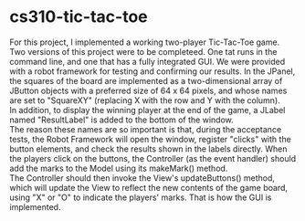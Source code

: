 # cs310-tic-tac-toe
For this project, I implemented a working two-player Tic-Tac-Toe game.
Two versions of this project were to be completeed. One tat runs in the command line, and one that has a fully integrated GUI.
We were provided with a robot framework for testing and confirming our results.
In the JPanel, the squares of the board are implemented as a two-dimensional array of JButton objects with a preferred size of 
64 x 64 pixels, and whose names are set to "SquareXY" (replacing X with the row and Y with the column).  
In addition, to display the winning player at the end of the game, a JLabel named "ResultLabel" is added to the bottom of the window.  
The reason these names are so important is that, during the acceptance tests, the Robot Framework will open the window, 
register "clicks" with the button elements, and check the results shown in the labels directly.
When the players click on the buttons, the Controller (as the event handler) should add the marks to the Model using its makeMark() method.  
The Controller should then invoke the View's updateButtons() method, which will update the View to reflect the new contents of the 
game board, using "X" or "O" to indicate the players' marks.
That is how the GUI is implemented.
